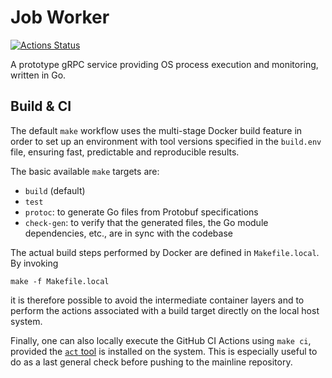 # Job Worker

[![Actions Status](https://github.com/andrejtokarcik/jobworker/workflows/CI/badge.svg)](https://github.com/andrejtokarcik/jobworker/actions)

A prototype gRPC service providing OS process execution and monitoring,
written in Go.

## Build & CI

The default `make` workflow uses the multi-stage Docker build feature in order
to set up an environment with tool versions specified in the `build.env` file,
ensuring fast, predictable and reproducible results.

The basic available `make` targets are:

  - `build` (default)
  - `test`
  - `protoc`: to generate Go files from Protobuf specifications
  - `check-gen`: to verify that the generated files, the Go module
    dependencies, etc., are in sync with the codebase

The actual build steps performed by Docker are defined in `Makefile.local`.
By invoking

    make -f Makefile.local

it is therefore possible to avoid the intermediate container layers and to
perform the actions associated with a build target directly on the local host
system.

Finally, one can also locally execute the GitHub CI Actions using `make ci`,
provided the [`act` tool](https://github.com/nektos/act) is installed on the
system.  This is especially useful to do as a last general check before pushing
to the mainline repository.
